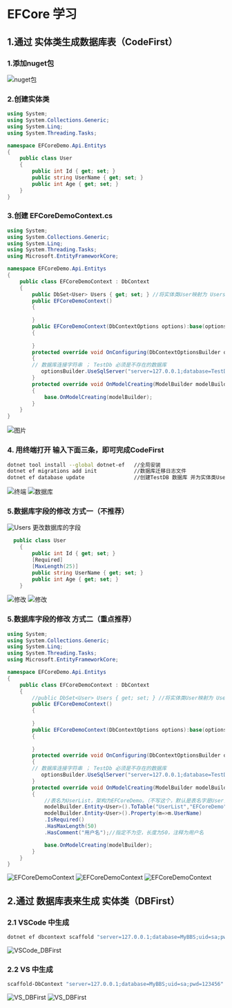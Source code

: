 # EFCore 学习
## 1.通过 实体类生成数据库表（CodeFirst）
### 1.添加nuget包
![nuget包](https://github.com/RanGuMo/EFCoreDemoStudy/blob/master/EFCoreDemo.Api/Images/1657718842689.jpg)
### 2.创建实体类
```C#
using System;
using System.Collections.Generic;
using System.Linq;
using System.Threading.Tasks;

namespace EFCoreDemo.Api.Entitys
{
    public class User
    {
        public int Id { get; set; }
        public string UserName { get; set; }
        public int Age { get; set; }
    }
}
```
### 3.创建 EFCoreDemoContext.cs
```C#
using System;
using System.Collections.Generic;
using System.Linq;
using System.Threading.Tasks;
using Microsoft.EntityFrameworkCore;

namespace EFCoreDemo.Api.Entitys
{
    public class EFCoreDemoContext : DbContext
    {
        public DbSet<User> Users { get; set; } //将实体类User映射为 Users数据库表
        public EFCoreDemoContext()
        {
            
        }
        public EFCoreDemoContext(DbContextOptions options):base(options)
        {
            
        }
        protected override void OnConfiguring(DbContextOptionsBuilder optionsBuilder)
        {
        // 数据库连接字符串 ； TestDb 必须是不存在的数据库
           optionsBuilder.UseSqlServer("server=127.0.0.1;database=TestDb;uid=sa;pwd=123456");
        }
        protected override void OnModelCreating(ModelBuilder modelBuilder)
        {
            base.OnModelCreating(modelBuilder);
        }
    }
}
```
![图片](https://github.com/RanGuMo/EFCoreDemoStudy/blob/master/EFCoreDemo.Api/Images/1657719224369.jpg)
### 4. 用终端打开 输入下面三条，即可完成CodeFirst
```bash
dotnet tool install --global dotnet-ef   //全局安装
dotnet ef migrations add init            //数据库迁移日志文件
dotnet ef database update                //创建TestDB 数据库 并为实体类User 创建Users表
```
![终端](https://github.com/RanGuMo/EFCoreDemoStudy/blob/master/EFCoreDemo.Api/Images/1657719688927.jpg)
![数据库](https://github.com/RanGuMo/EFCoreDemoStudy/blob/master/EFCoreDemo.Api/Images/1657719614862.png)
### 5.数据库字段的修改 方式一（不推荐）
![Users](https://github.com/RanGuMo/EFCoreDemoStudy/blob/master/EFCoreDemo.Api/Images/1657723416499.jpg)
更改数据库的字段
```C#
  public class User
    {
        public int Id { get; set; }
        [Required]
        [MaxLength(25)]
        public string UserName { get; set; }
        public int Age { get; set; }
    }
```

![修改](https://github.com/RanGuMo/EFCoreDemoStudy/blob/master/EFCoreDemo.Api/Images/1657723726666.jpg)
![修改](https://github.com/RanGuMo/EFCoreDemoStudy/blob/master/EFCoreDemo.Api/Images/1657723819585.jpg)

### 5.数据库字段的修改 方式二（重点推荐）
```C#
using System;
using System.Collections.Generic;
using System.Linq;
using System.Threading.Tasks;
using Microsoft.EntityFrameworkCore;

namespace EFCoreDemo.Api.Entitys
{
    public class EFCoreDemoContext : DbContext
    {
        //public DbSet<User> Users { get; set; } //将实体类User映射为 Users数据库表（在OnModelCreating中配置的话，可以不用写这个）
        public EFCoreDemoContext()
        {
            
        }
        public EFCoreDemoContext(DbContextOptions options):base(options)
        {
            
        }
        protected override void OnConfiguring(DbContextOptionsBuilder optionsBuilder)
        {
        // 数据库连接字符串 ； TestDb 必须是不存在的数据库
           optionsBuilder.UseSqlServer("server=127.0.0.1;database=TestDb;uid=sa;pwd=123456");
        }
        protected override void OnModelCreating(ModelBuilder modelBuilder)
        {
            //表名为UserList，架构为EFCoreDemo。（不写这个，默认是表名字是User，架构在sqlserver为dbo）
            modelBuilder.Entity<User>().ToTable("UserList","EFCoreDemo");
            modelBuilder.Entity<User>().Property(m=>m.UserName)
            .IsRequired()
            .HasMaxLength(50)
            .HasComment("用户名");//指定不为空，长度为50，注释为用户名

            base.OnModelCreating(modelBuilder);
        }
    }
}
```
![EFCoreDemoContext](https://github.com/RanGuMo/EFCoreDemoStudy/blob/master/EFCoreDemo.Api/Images/1657725008880.jpg)
![EFCoreDemoContext](https://github.com/RanGuMo/EFCoreDemoStudy/blob/master/EFCoreDemo.Api/Images/1657725115450.jpg)
![EFCoreDemoContext](https://github.com/RanGuMo/EFCoreDemoStudy/blob/master/EFCoreDemo.Api/Images/1657725301430.jpg)
## 2.通过 数据库表来生成 实体类（DBFirst）
### 2.1 VSCode 中生成
```bash
dotnet ef dbcontext scaffold "server=127.0.0.1;database=MyBBS;uid=sa;pwd=123456" "Microsoft.EntityFrameworkCore.SqlServer" -o Models // -o 表示输出的路径
```
![VSCode_DBFirst](https://github.com/RanGuMo/EFCoreDemoStudy/blob/master/EFCoreDemo.Api/Images/1657726657057.jpg)
### 2.2 VS 中生成
```bash
scaffold-DbContext "server=127.0.0.1;database=MyBBS;uid=sa;pwd=123456" "Microsoft.EntityFrameworkCore.SqlServer" -o Models222
```
![VS_DBFirst](https://github.com/RanGuMo/EFCoreDemoStudy/blob/master/EFCoreDemo.Api/Images/1657726925075.jpg)
![VS_DBFirst](https://github.com/RanGuMo/EFCoreDemoStudy/blob/master/EFCoreDemo.Api/Images/1657727080337.jpg)
